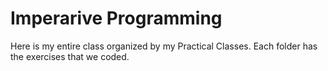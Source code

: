 # Imperarive Programming
Here is my entire class organized by my Practical Classes. Each folder has the exercises that we coded.
